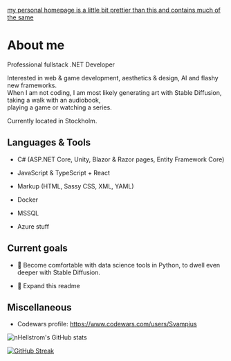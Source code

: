 <a href="https://hellstrom.netlify.app/">my personal homepage is a little bit prettier than this and contains much of the same</a>

<h1>About me</h1>
<p>Professional fullstack .NET Developer</p>
<p>Interested in web & game development, aesthetics & design, AI and flashy new frameworks.<br/>
When I am not coding, I am most likely generating art with Stable Diffusion, taking a walk with an audiobook,<br/>
playing a game or watching a series. </p>

<p>Currently located in Stockholm.</p>

<h2>Languages & Tools </h2>

- C# (ASP.NET Core, Unity, Blazor & Razor pages, Entity Framework Core)

- JavaScript & TypeScript + React

- Markup (HTML, Sassy CSS, XML, YAML)

- Docker

- MSSQL

- Azure stuff

<h2>Current goals</h2>

- 🐍 Become comfortable with data science tools in Python, to dwell even deeper with Stable Diffusion.

- 🎏 Expand this readme

<h2>Miscellaneous</h2>

- Codewars profile: https://www.codewars.com/users/Svampius


![nHellstrom's GitHub stats](https://github-readme-stats.vercel.app/api?username=nHellstrom&show_icons=true&theme=synthwave)

[![GitHub Streak](http://github-readme-streak-stats.herokuapp.com?user=nHellstrom&theme=dark&background=2b213a)](https://git.io/streak-stats)
